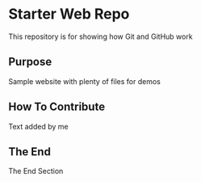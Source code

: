 # Starter Web Repo

This repository is for showing how Git and GitHub work

## Purpose

Sample website with plenty of files for demos

## How To Contribute

Text added by me

## The End

The End Section